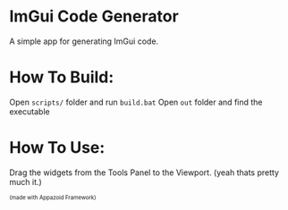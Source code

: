 # ImGui Code Generator

A simple app for generating ImGui code.

# How To Build:
Open `scripts/` folder and run `build.bat`
Open `out` folder and find the executable

# How To Use:
Drag the widgets from the Tools Panel to the Viewport. (yeah thats pretty much it.)


<sub><sup>(made with Appazoid Framework)</sub></sup>
